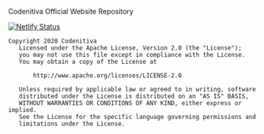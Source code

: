 Codenitiva Official Website Repository

[![Netlify Status](https://api.netlify.com/api/v1/badges/da445845-e2f5-4292-adb5-e3b80290963d/deploy-status)](https://app.netlify.com/sites/codenitiva/deploys)

```
Copyright 2020 Codenitiva
   Licensed under the Apache License, Version 2.0 (the "License");
   you may not use this file except in compliance with the License.
   You may obtain a copy of the License at

       http://www.apache.org/licenses/LICENSE-2.0

   Unless required by applicable law or agreed to in writing, software
   distributed under the License is distributed on an "AS IS" BASIS,
   WITHOUT WARRANTIES OR CONDITIONS OF ANY KIND, either express or implied.
   See the License for the specific language governing permissions and
   limitations under the License.
 ```

